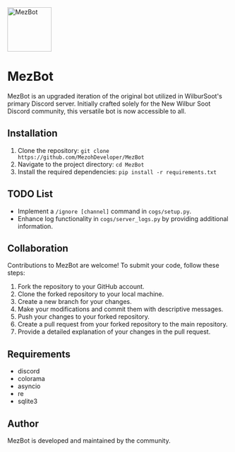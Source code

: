 
<td align="center">
    <a href="#">
        <img src="https://cdn.discordapp.com/attachments/1216129643451781152/1217473619253526538/lv_0_20240223230218.mp4?ex=660427aa&is=65f1b2aa&hm=5294fcb71d056a5208bf911f32d13db595c2d7d154b8d7c542cd006c2dec2e75&" width="100px" alt="MezBot">
    </a>
</td>
<td align="center">
    <h1>MezBot</h1>
</td>


MezBot is an upgraded iteration of the original bot utilized in WilburSoot's primary Discord server. Initially crafted solely for the New Wilbur Soot Discord community, this versatile bot is now accessible to all.

## Installation ##
1. Clone the repository:
`git clone https://github.com/MezohDeveloper/MezBot  `
2. Navigate to the project directory:
`cd MezBot`
3. Install the required dependencies:
`pip install -r requirements.txt`

## TODO List ##
- Implement a `/ignore [channel]` command in `cogs/setup.py`.
- Enhance log functionality in `cogs/server_logs.py` by providing additional information.

## Collaboration ##
Contributions to MezBot are welcome! To submit your code, follow these steps:
1. Fork the repository to your GitHub account.
2. Clone the forked repository to your local machine.
3. Create a new branch for your changes.
4. Make your modifications and commit them with descriptive messages.
5. Push your changes to your forked repository.
6. Create a pull request from your forked repository to the main repository.
7. Provide a detailed explanation of your changes in the pull request.

## Requirements ##
- discord
- colorama
- asyncio
- re
- sqlite3

## Author ##
MezBot is developed and maintained by the community.
